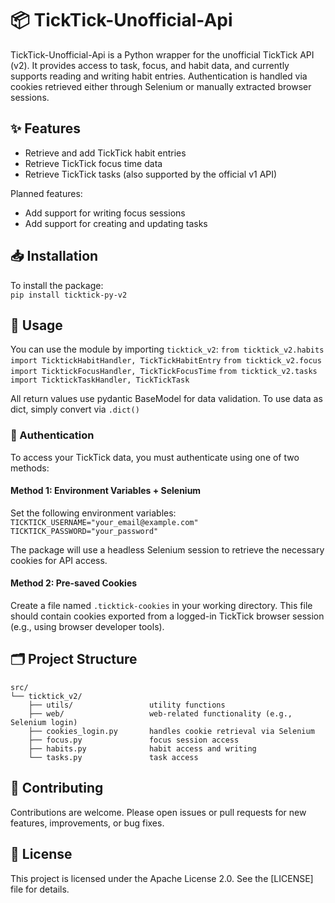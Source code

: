# 📦 TickTick-Unofficial-Api

TickTick-Unofficial-Api is a Python wrapper for the unofficial TickTick API (v2). 
It provides access to task, focus, and habit data, and currently supports reading and writing habit entries. 
Authentication is handled via cookies retrieved either through Selenium or manually extracted browser sessions.

## ✨ Features

- Retrieve and add TickTick habit entries
- Retrieve TickTick focus time data
- Retrieve TickTick tasks (also supported by the official v1 API)

Planned features:
- Add support for writing focus sessions
- Add support for creating and updating tasks

## 📥 Installation

To install the package:  
`pip install ticktick-py-v2`

## 🚀 Usage

You can use the module by importing `ticktick_v2`:
`from ticktick_v2.habits import TicktickHabitHandler, TickTickHabitEntry` 
`from ticktick_v2.focus import TicktickFocusHandler, TickTickFocusTime`
`from ticktick_v2.tasks import TicktickTaskHandler, TickTickTask`

All return values use pydantic BaseModel for data validation. 
To use data as dict, simply convert via `.dict()`

### 🔐 Authentication

To access your TickTick data, you must authenticate using one of two methods:

#### Method 1: Environment Variables + Selenium

Set the following environment variables:  
`TICKTICK_USERNAME="your_email@example.com"`  
`TICKTICK_PASSWORD="your_password"`

The package will use a headless Selenium session to retrieve the necessary cookies for API access.

#### Method 2: Pre-saved Cookies

Create a file named `.ticktick-cookies` in your working directory. 
This file should contain cookies exported from a logged-in TickTick browser session (e.g., using browser developer tools).

## 🗂️ Project Structure

```
src/  
└── ticktick_v2/  
    ├── utils/                 utility functions  
    ├── web/                   web-related functionality (e.g., Selenium login)  
    ├── cookies_login.py       handles cookie retrieval via Selenium  
    ├── focus.py               focus session access  
    ├── habits.py              habit access and writing  
    └── tasks.py               task access
```

## 🤝 Contributing

Contributions are welcome. Please open issues or pull requests for new features, improvements, or bug fixes.

## 🪪 License

This project is licensed under the Apache License 2.0. See the [LICENSE] file for details.
